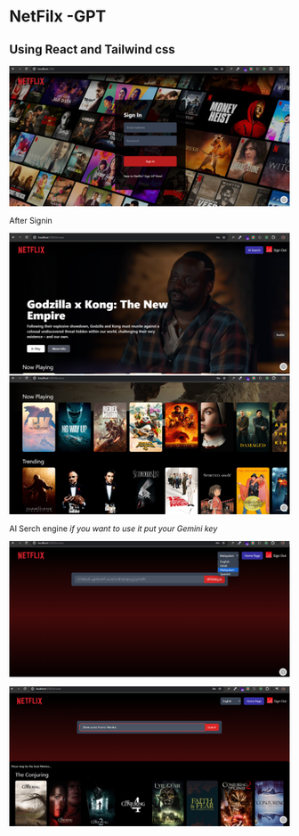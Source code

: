 # NetFilx -GPT

## Using React and Tailwind css

![alt text](image.png)


After Signin

![alt text](image-1.png)
![alt text](image-2.png)

AI Serch engine
 *if you want to use it put your Gemini key*

 ![alt text](image-3.png)


 ![alt text](image-4.png)